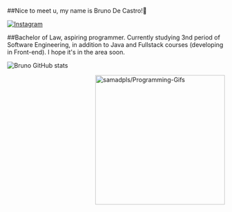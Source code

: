 ##Nice to meet u, my name is Bruno De Castro!🖖

[![Instagram](https://img.shields.io/badge/Instagram-E4405F?style=for-the-badge&logo=instagram&logoColor=white)](https://instagram.com/brunoccs100)

##Bachelor of Law, aspiring programmer. Currently studying 3nd period of Software Engineering, in addition to Java and Fullstack courses (developing in Front-end). I hope it's in the area soon.

![Bruno GitHub stats](https://github-readme-stats.vercel.app/api?username=browndark&show_icons=true&theme=dracula)

<a href='[https://github.com/samadpls/Programing-Gifs]([[https://static.wixstatic.com/media/669c76_a5584e01166a4fb6a1743701983da7e2~mv2.gif](https://i.giphy.com/media/v1.Y2lkPTc5MGI3NjExcWh0dndtaHB4b3ZobWJ4bjljMG9rNXRuamNvM3Y2bHJicTc0a21keiZlcD12MV9pbnRlcm5hbF9naWZfYnlfaWQmY3Q9Zw/oBHLgI1oaMYOyPjXbG/giphy.gif))]([https://static.wixstatic.com/media/669c76_a5584e01166a4fb6a1743701983da7e2~mv2.gif](https://i.giphy.com/media/v1.Y2lkPTc5MGI3NjExcWh0dndtaHB4b3ZobWJ4bjljMG9rNXRuamNvM3Y2bHJicTc0a21keiZlcD12MV9pbnRlcm5hbF9naWZfYnlfaWQmY3Q9Zw/oBHLgI1oaMYOyPjXbG/giphy.gif))'> <img align='right' src='https://programming-gifs.cyclic.app' widht=100 height=300 alt='samadpls/Programming-Gifs'></a>


